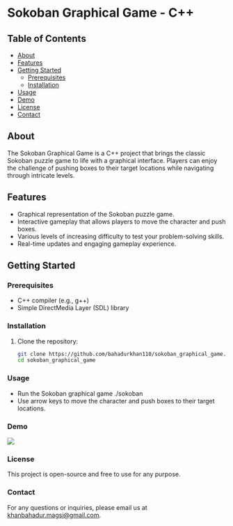 # Sokoban Graphical Game - C++

## Table of Contents

- [About](#about)
- [Features](#features)
- [Getting Started](#getting-started)
  - [Prerequisites](#prerequisites)
  - [Installation](#installation)
- [Usage](#usage)
- [Demo](#demo)
- [License](#license)
- [Contact](#contact)

## About<a name="about"></a>

The Sokoban Graphical Game is a C++ project that brings the classic Sokoban puzzle game to life with a graphical interface. Players can enjoy the challenge of pushing boxes to their target locations while navigating through intricate levels.

## Features<a name="features"></a>

- Graphical representation of the Sokoban puzzle game.
- Interactive gameplay that allows players to move the character and push boxes.
- Various levels of increasing difficulty to test your problem-solving skills.
- Real-time updates and engaging gameplay experience.

## Getting Started<a name="getting-started"></a>

### Prerequisites<a name="prerequisites"></a>

- C++ compiler (e.g., g++)
- Simple DirectMedia Layer (SDL) library

### Installation<a name="installation"></a>

1. Clone the repository:

   ```bash
   git clone https://github.com/bahadurkhan110/sokoban_graphical_game.git
   cd sokoban_graphical_game

### Usage<a name="usage"></a>
  - Run the Sokoban graphical game
   ./sokoban
  - Use arrow keys to move the character and push boxes to their target locations.

### Demo <a name="demo"></a>

![](res/project_demo.gif)


### License<a name="license"></a>

This project is open-source and free to use for any purpose.

### Contact<a name="contact"></a>
For any questions or inquiries, please email us at khanbahadur.magsi@gmail.com.
